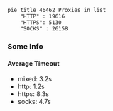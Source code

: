 
```mermaid
pie title 46462 Proxies in list
    "HTTP" : 19616
    "HTTPS": 5130
    "SOCKS" : 26158
```

### Some Info
#### Average Timeout

- mixed: 3.2s
- http: 1.2s
- https: 8.3s
- socks: 4.7s